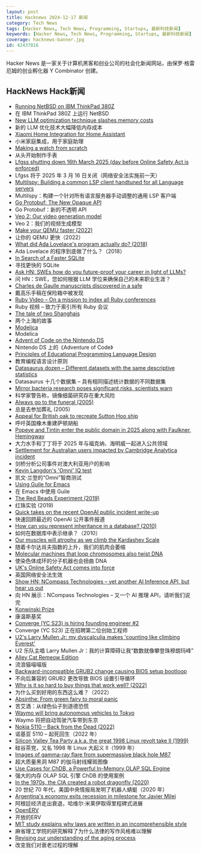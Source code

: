 ```yaml
---
layout: post
title: Hacknews 2024-12-17 新闻
category: Tech News
tags: [Hacker News, Tech News, Programming, Startups, 最新科技新闻]
keywords: [Hacker News, Tech News, Programming, Startups, 最新科技新闻]
coverage: hacknews-banner.jpg
id: 42437816
---
```


Hacker News 是一家关于计算机黑客和创业公司的社会化新闻网站，由保罗·格雷厄姆的创业孵化器 Y Combinator 创建。

## HackNews Hack新闻

- [Running NetBSD on IBM ThinkPad 380Z](https://luke8086.dev/netbsd-on-thinkpad-380z.html)
- 在 IBM ThinkPad 380Z 上运行 NetBSD
- [New LLM optimization technique slashes memory costs](https://venturebeat.com/ai/new-llm-optimization-technique-slashes-memory-costs-up-to-75/)
- 新的 LLM 优化技术大幅降低内存成本
- [Xiaomi Home Integration for Home Assistant](https://github.com/XiaoMi/ha_xiaomi_home)
- 小米家庭集成，用于家庭助理
- [Making a watch from scratch](https://old.reddit.com/r/watchmaking/comments/1gvdmyo/i_made_a_watch_from_scratch_link_to_the_build/)
- 从头开始制作手表
- [Lfgss shutting down 16th March 2025 (day before Online Safety Act is enforced)](https://www.lfgss.com/conversations/401475/)
- Lfgss 将于 2025 年 3 月 16 日关闭（网络安全法实施前一天）
- [Multilspy: Building a common LSP client handtuned for all Language servers](https://github.com/microsoft/multilspy)
- Multilspy：构建一个针对所有语言服务器手动调整的通用 LSP 客户端
- [Go Protobuf: The New Opaque API](https://go.dev/blog/protobuf-opaque)
- Go Protobuf：新的不透明 API
- [Veo 2: Our video generation model](https://deepmind.google/technologies/veo/veo-2/)
- Veo 2：我们的视频生成模型
- [Make your QEMU faster (2022)](https://linus.schreibt.jetzt/posts/qemu-9p-performance.html)
- 让你的 QEMU 更快（2022）
- [What did Ada Lovelace's program actually do? (2018)](https://twobithistory.org/2018/08/18/ada-lovelace-note-g.html)
- Ada Lovelace 的程序到底做了什么？（2018）
- [In Search of a Faster SQLite](https://avi.im/blag/2024/faster-sqlite/)
- 寻找更快的 SQLite
- [Ask HN: SWEs how do you future-proof your career in light of LLMs?]()
- 问 HN：SWE，您如何根据 LLM 学位来确保自己的未来职业生涯？
- [Charles de Gaulle manuscripts discovered in a safe](https://www.smithsonianmag.com/smart-news/a-forgotten-collection-of-charles-de-gaulles-personal-letters-speeches-and-manuscripts-has-been-discovered-in-a-safe-180985666/)
- 戴高乐手稿在保险箱中被发现
- [Ruby Video – On a mission to index all Ruby conferences](https://www.rubyvideo.dev/)
- Ruby 视频 – 致力于索引所有 Ruby 会议
- [The tale of two Shanghais](https://arun.is/blog/tale-of-two-shanghais/)
- 两个上海的故事
- [Modelica](https://modelica.org/)
- Modelica
- [Advent of Code on the Nintendo DS](https://sailor.li/aocnds.html)
- Nintendo DS 上的《Adventure of Code》
- [Principles of Educational Programming Language Design](https://infedu.vu.lt/journal/INFEDU/article/797/info)
- 教育编程语言设计原则
- [Datasaurus dozen – Different datasets with the same descriptive statistics](https://en.wikipedia.org/wiki/Datasaurus_dozen)
- Datasaurus 十几个数据集 – 具有相同描述统计数据的不同数据集
- [Mirror bacteria research poses significant risks, scientists warn](https://www.the-scientist.com/mirror-bacteria-research-poses-significant-risks-dozens-of-scientists-warn-72419)
- 科学家警告称，镜像细菌研究存在重大风险
- [Always go to the funeral (2005)](https://www.npr.org/2005/08/08/4785079/always-go-to-the-funeral)
- 总是去参加葬礼 (2005)
- [Appeal for British oak to recreate Sutton Hoo ship](https://www.theguardian.com/culture/2024/oct/04/appeal-british-oak-recreate-sutton-hoo-burial-ship)
- 呼吁英国橡木重建萨顿胡船
- [Popeye and Tintin enter the public domain in 2025 along with Faulkner, Hemingway](https://apnews.com/article/public-domain-2025-popeye-tintin-e71ca89b7a430e68e66a7c6ce45a98eb)
- 大力水手和丁丁将于 2025 年与福克纳、海明威一起进入公共领域
- [Settlement for Australian users impacted by Cambridge Analytica incident](https://www.oaic.gov.au/news/media-centre/landmark-settlement-of-$50m-from-meta-for-australian-users-impacted-by-cambridge-analytica-incident)
- 剑桥分析公司事件对澳大利亚用户的影响
- [Kevin Langdon's 'Omni' IQ test](http://www.lumifont.co.uk/omnitest.php)
- 凯文·兰登的“Omni”智商测试
- [Using Guile for Emacs](https://lwn.net/SubscriberLink/1001645/b1e4453a8c6c16d7/)
- 在 Emacs 中使用 Guile
- [The Red Beads Experiment (2019)](https://medium.com/make-work-better/w-edwards-demings-red-beads-experiment-dea18bfc2aba)
- 红珠实验 (2019)
- [Quick takes on the recent OpenAI public incident write-up](https://surfingcomplexity.blog/2024/12/14/quick-takes-on-the-recent-openai-public-incident-write-up/)
- 快速回顾最近的 OpenAI 公开事件报道
- [How can you represent inheritance in a database? (2010)](https://stackoverflow.com/questions/3579079/how-can-you-represent-inheritance-in-a-database)
- 如何在数据库中表示继承？（2010）
- [Our muscles will atrophy as we climb the Kardashev Scale](https://solmaz.io/our-muscles-will-atrophy)
- 随着卡尔达肖夫指数的上升，我们的肌肉会萎缩
- [Molecular machines that loop chromosomes also twist DNA](https://phys.org/news/2024-12-molecular-machines-loop-chromosomes-dna.html)
- 使染色体成环的分子机器也会扭曲 DNA
- [UK's Online Safety Act comes into force](https://www.ofcom.org.uk/online-safety/illegal-and-harmful-content/time-for-tech-firms-to-act-uk-online-safety-regulation-comes-into-force/)
- 英国网络安全法生效
- [Show HN: NCompass Technologies – yet another AI Inference API, but hear us out](https://www.ncompass.tech/about)
- 向 HN 展示：NCompass Technologies – 又一个 AI 推理 API，请听我们说完
- [Konwinski Prize](https://andykonwinski.com/2024/12/12/konwinski-prize.html)
- 康温斯基奖
- [Converge (YC S23) is hiring founding engineer #2](https://www.ycombinator.com/companies/converge/jobs/GQWZ40Z-founding-engineer-2-at-1m-arr)
- Converge (YC S23) 正在招聘第二位创始工程师
- [U2's Larry Mullen Jr: my dyscalculia makes 'counting like climbing Everest'](https://www.thetimes.com/culture/music/article/larry-mullen-jr-u2-dyscalculia-mxlwq5swz)
- U2 乐队主唱 Larry Mullen Jr：我的计算障碍让我“数数就像攀登珠穆朗玛峰”
- [Alley Cat Remeow Edition](https://www.joflof.com/alley.html)
- 流浪猫喵喵版
- [Backward-incompatible GRUB2 change causing BIOS setup bootloop](https://op-co.de/blog/posts/grub2_bios_bootloop/)
- 不向后兼容的 GRUB2 更改导致 BIOS 设置引导循环
- [Why is it so hard to buy things that work well? (2022)](https://danluu.com/nothing-works/)
- 为什么买到好用的东西这么难？（2022）
- [Absinthe: From green fairy to moral panic](https://www.historytoday.com/archive/history-matters/absinthe-green-fairy-moral-panic)
- 苦艾酒：从绿色仙子到道德恐慌
- [Waymo will bring autonomous vehicles to Tokyo](https://waymo.com/blog/2024/12/partnering-with-nihon-kotsu-and-go-on-our-first-international-road-trip)
- Waymo 将把自动驾驶汽车带到东京
- [Nokia 5110 – Back from the Dead (2022)](https://opsbros.com/nokia-5110-back-from-the-dead/)
- 诺基亚 5110 – 起死回生（2022 年）
- [Silicon Valley Tea Party a.k.a. the great 1998 Linux revolt take II (1999)](http://marc.merlins.org/linux/teaparty/)
- 硅谷茶党，又名 1998 年 Linux 大起义 II（1999 年）
- [Images of gamma-ray flare from supermassive black hole M87](https://newsroom.ucla.edu/releases/astrophysicists-capture-huge-gamma-ray-flare-supermassive-black-hole-m87)
- 超大质量黑洞 M87 的伽马射线耀斑图像
- [Use Cases for ChDB, a Powerful In-Memory OLAP SQL Engine](https://www.runportcullis.co/blog/chdb-a-powerful-in-memory-clickhouse/)
- 强大的内存 OLAP SQL 引擎 ChDB 的使用案例
- [In the 1970s, the CIA created a robot dragonfly (2020)](https://www.popularmechanics.com/flight/drones/a30795266/cia-robot-dragonfly/)
- 20 世纪 70 年代，美国中央情报局发明了机器人蜻蜓（2020 年）
- [Argentina's economy exits recession in milestone for Javier Milei](https://www.ft.com/content/c92c1c71-99e7-49c1-b885-253033e26ea5)
- 阿根廷经济走出衰退，哈维尔·米莱伊取得里程碑式进展
- [OpenERV](https://www.openerv.ca)
- 开放的ERV
- [MIT study explains why laws are written in an incomprehensible style](https://news.mit.edu/2024/mit-study-explains-laws-incomprehensible-writing-style-0819)
- 麻省理工学院的研究解释了为什么法律的写作风格难以理解
- [Revising our understanding of the aging process](https://www.rockefeller.edu/news/36993-study-reveals-how-unexpected-shifts-in-cell-populations-are-revising-our-understanding-of-the-aging-process/)
- 改变我们对衰老过程的理解

